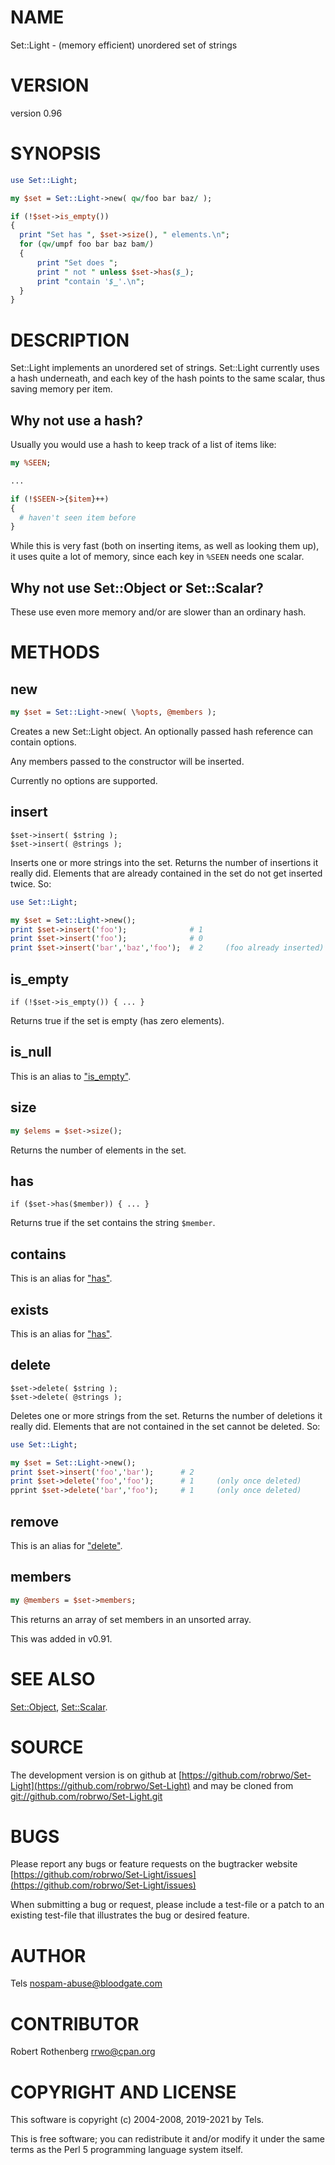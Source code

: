 # NAME

Set::Light - (memory efficient) unordered set of strings

# VERSION

version 0.96

# SYNOPSIS

```perl
use Set::Light;

my $set = Set::Light->new( qw/foo bar baz/ );

if (!$set->is_empty())
{
  print "Set has ", $set->size(), " elements.\n";
  for (qw/umpf foo bar baz bam/)
  {
      print "Set does ";
      print " not " unless $set->has($_);
      print "contain '$_'.\n";
  }
}
```

# DESCRIPTION

Set::Light implements an unordered set of strings. Set::Light
currently uses a hash underneath, and each key of the hash points to
the same scalar, thus saving memory per item.

## Why not use a hash?

Usually you would use a hash to keep track of a list of items like:

```perl
my %SEEN;

...

if (!$SEEN->{$item}++)
{
  # haven't seen item before
}
```

While this is very fast (both on inserting items, as well as looking them up),
it uses quite a lot of memory, since each key in `%SEEN` needs one scalar.

## Why not use Set::Object or Set::Scalar?

These use even more memory and/or are slower than an ordinary hash.

# METHODS

## new

```perl
my $set = Set::Light->new( \%opts, @members );
```

Creates a new Set::Light object. An optionally passed hash reference can
contain options.

Any members passed to the constructor will be inserted.

Currently no options are supported.

## insert

```
$set->insert( $string );
$set->insert( @strings );
```

Inserts one or more strings into the set. Returns the number of insertions
it really did. Elements that are already contained in the set do not
get inserted twice. So:

```perl
use Set::Light;

my $set = Set::Light->new();
print $set->insert('foo');              # 1
print $set->insert('foo');              # 0
print $set->insert('bar','baz','foo');  # 2     (foo already inserted)
```

## is\_empty

```
if (!$set->is_empty()) { ... }
```

Returns true if the set is empty (has zero elements).

## is\_null

This is an alias to ["is\_empty"](#is_empty).

## size

```perl
my $elems = $set->size();
```

Returns the number of elements in the set.

## has

```
if ($set->has($member)) { ... }
```

Returns true if the set contains the string `$member`.

## contains

This is an alias for ["has"](#has).

## exists

This is an alias for ["has"](#has).

## delete

```
$set->delete( $string );
$set->delete( @strings );
```

Deletes one or more strings from the set. Returns the number of
deletions it really did. Elements that are not contained in the set
cannot be deleted.  So:

```perl
use Set::Light;

my $set = Set::Light->new();
print $set->insert('foo','bar');      # 2
print $set->delete('foo','foo');      # 1     (only once deleted)
pprint $set->delete('bar','foo');     # 1     (only once deleted)
```

## remove

This is an alias for ["delete"](#delete).

## members

```perl
my @members = $set->members;
```

This returns an array of set members in an unsorted array.

This was added in v0.91.

# SEE ALSO

[Set::Object](https://metacpan.org/pod/Set::Object), [Set::Scalar](https://metacpan.org/pod/Set::Scalar).

# SOURCE

The development version is on github at [https://github.com/robrwo/Set-Light](https://github.com/robrwo/Set-Light)
and may be cloned from [git://github.com/robrwo/Set-Light.git](git://github.com/robrwo/Set-Light.git)

# BUGS

Please report any bugs or feature requests on the bugtracker website
[https://github.com/robrwo/Set-Light/issues](https://github.com/robrwo/Set-Light/issues)

When submitting a bug or request, please include a test-file or a
patch to an existing test-file that illustrates the bug or desired
feature.

# AUTHOR

Tels <nospam-abuse@bloodgate.com>

# CONTRIBUTOR

Robert Rothenberg <rrwo@cpan.org>

# COPYRIGHT AND LICENSE

This software is copyright (c) 2004-2008, 2019-2021 by Tels.

This is free software; you can redistribute it and/or modify it under
the same terms as the Perl 5 programming language system itself.
